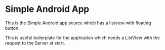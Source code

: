 # Simple Android App
This is the Simple Android app source which has a listview with floating button.

This is useful bolierplate for the application which needs a ListView with the request to the Server at start.
